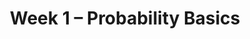 ---
    title: Week 1 – Probability Basics
    weekNumber: 1
    days:
      - date: 2023-7-3
        events:
          "**LEC 1**{: .label .label-lecture } [Introduction](https://canvas.ucsd.edu/courses/47968/files/folder/Lecture%20Slides?preview=10117727)":
            "[🎥]()"
      - date: 2023-7-4
        events:
          "**No LEC**{: .label .label-anno } **No Lecture, Independence Day Holiday!**":
          "**No DISC**{: .label .label-disc } No Discussion":
      - date: 2023-7-5
        events:
          "**LEC 2**{: .label .label-lecture } [TBA]()":
            "[🎥]()"  

      - date: 2023-7-6
        events:
          "**LEC 3**{: .label .label-lecture } [TBA]()":
            "[🎥]()"
          "**QUIZ 1**{: .label .label-disc } **Quiz 1**":
          "**Refl 1**{: .label .label-reflect } [Reflection 1 due](https://canvas.ucsd.edu/courses/47968/assignments/659978)":

      - date: 2023-7-7
        events:
          "**HW 1**{: .label .label-hw } [HW 1 due](https://canvas.ucsd.edu/courses/47968/assignments/659974)":
              
---